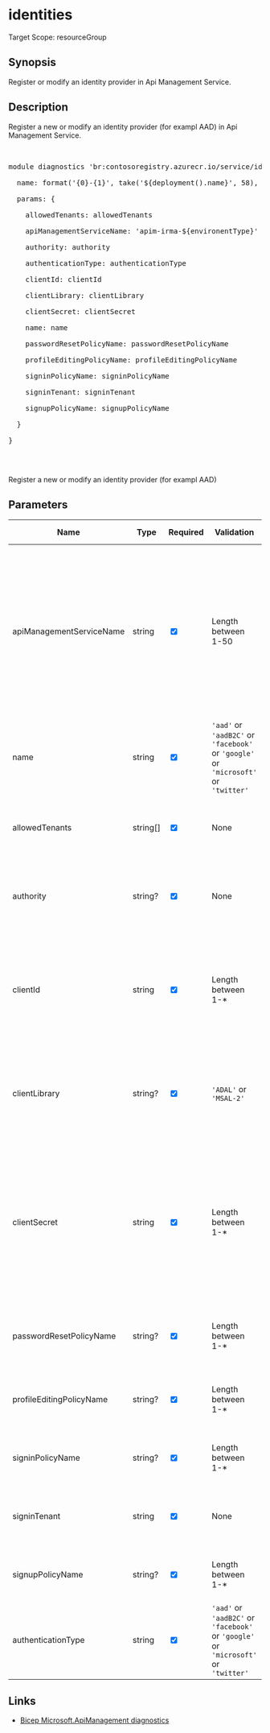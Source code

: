 ﻿# identities

Target Scope: resourceGroup

## Synopsis
Register or modify an identity provider in Api Management Service.

## Description
Register a new or modify an identity provider (for exampl AAD) in Api Management Service.<br>
<pre><br>
module diagnostics 'br:contosoregistry.azurecr.io/service/identities.bicep' = {<br>
  name: format('{0}-{1}', take('${deployment().name}', 58), 'identities')<br>
  params: {<br>
    allowedTenants: allowedTenants<br>
    apiManagementServiceName: 'apim-irma-${environentType}'<br>
    authority: authority<br>
    authenticationType: authenticationType<br>
    clientId: clientId<br>
    clientLibrary: clientLibrary<br>
    clientSecret: clientSecret<br>
    name: name<br>
    passwordResetPolicyName: passwordResetPolicyName<br>
    profileEditingPolicyName: profileEditingPolicyName<br>
    signinPolicyName: signinPolicyName<br>
    signinTenant: signinTenant<br>
    signupPolicyName: signupPolicyName<br>
  }<br>
}<br>
</pre><br>
<p>Register a new or modify an identity provider (for exampl AAD) </p>

## Parameters
| Name | Type | Required | Validation | Default value | Description |
| -- |  -- | -- | -- | -- | -- |
| apiManagementServiceName | string | <input type="checkbox" checked> | Length between 1-50 | <pre></pre> | Character limit: 1-50<br><br>Valid characters:<br>Alphanumerics and hyphens.<br><br>Start with letter and end with alphanumeric.<br><br>Resource name must be unique across Azure. |
| name | string | <input type="checkbox" checked> | `'aad'` or `'aadB2C'` or `'facebook'` or `'google'` or `'microsoft'` or `'twitter'` | <pre></pre> | The resource name of the Identity Provider. |
| allowedTenants | string[] | <input type="checkbox" checked> | None | <pre></pre> | List of Allowed Tenants when configuring Azure Active Directory login. |
| authority | string? | <input type="checkbox" checked> | None | <pre></pre> | OpenID Connect discovery endpoint hostname for AAD or AAD B2C. |
| clientId | string | <input type="checkbox" checked> | Length between 1-* | <pre></pre> | Client Id of the Application in the external Identity Provider. It is App ID for Facebook login, Client ID for Google login, App ID for Microsoft. |
| clientLibrary | string? | <input type="checkbox" checked> | `'ADAL'` or `'MSAL-2'` | <pre></pre> | The client library to be used in the developer portal. Only applies to AAD and AAD B2C Identity Provider. |
| clientSecret | string | <input type="checkbox" checked> | Length between 1-* | <pre></pre> | Client secret of the Application in external Identity Provider, used to authenticate login request. For example, it is App Secret for Facebook login, API Key for Google login, Public Key for Microsoft. |
| passwordResetPolicyName | string? | <input type="checkbox" checked> | Length between 1-* | <pre></pre> | Password Reset Policy Name. Only applies to AAD B2C Identity Provider. |
| profileEditingPolicyName | string? | <input type="checkbox" checked> | Length between 1-* | <pre></pre> | Profile Editing Policy Name. Only applies to AAD B2C Identity Provider. |
| signinPolicyName | string? | <input type="checkbox" checked> | Length between 1-* | <pre></pre> | Signin Policy Name. Only applies to AAD B2C Identity Provider. |
| signinTenant | string | <input type="checkbox" checked> | None | <pre></pre> | The TenantId to use instead of Common when logging into Active Directory. |
| signupPolicyName | string? | <input type="checkbox" checked> | Length between 1-* | <pre></pre> | Signup Policy Name. Only applies to AAD B2C Identity Provider. |
| authenticationType | string | <input type="checkbox" checked> | `'aad'` or `'aadB2C'` or `'facebook'` or `'google'` or `'microsoft'` or `'twitter'` | <pre></pre> | dentity Provider Type identifier. |

## Links
- [Bicep Microsoft.ApiManagement diagnostics](https://learn.microsoft.com/en-us/azure/templates/microsoft.apimanagement/service/identityproviders?pivots=deployment-language-bicep)
